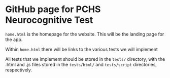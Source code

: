 # GitHub page for PCHS Neurocognitive Test

`home.html` is the homepage for the website. This will be the landing page for the app.

Within `home.html` there will be links to the various tests we will implement

All tests that we implement should be stored in the `tests/` directory, with the .html and .js files stored in the `tests/html/` and `tests/script` directories, respectively.

